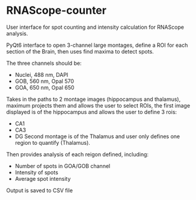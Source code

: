 # RNAScope-counter

User interface for spot counting and intensity calculation for RNAScope analysis. 

PyQt6 interface to open 3-channel large montages, define a ROI for each section of the Brain, then uses find maxima to detect spots.

The three channels should be:
- Nuclei, 488 nm, DAPI
- GOB, 560 nm, Opal 570
- GOA, 650 nm, Opal 650


Takes in the paths to 2 montage images (hippocampus and thalamus), maximum projects them and allows the user to select ROIs, the first image displayed is of the hippocampus and allows the user to define 3 rois:
- CA1
- CA3
- DG
Second montage is of the Thalamus and user only defines one region to quantify (Thalamus).

Then provides analysis of each reigon defined, including:
- Number of spots in GOA/GOB channel
- Intensity of spots
- Average spot intensity

Output is saved to CSV file
